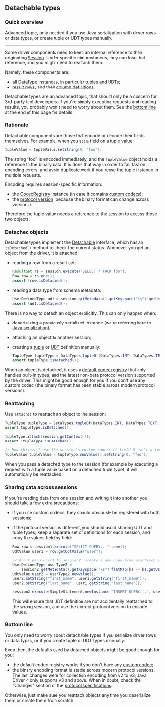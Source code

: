 <!--
Licensed to the Apache Software Foundation (ASF) under one
or more contributor license agreements.  See the NOTICE file
distributed with this work for additional information
regarding copyright ownership.  The ASF licenses this file
to you under the Apache License, Version 2.0 (the
"License"); you may not use this file except in compliance
with the License.  You may obtain a copy of the License at

  http://www.apache.org/licenses/LICENSE-2.0

Unless required by applicable law or agreed to in writing,
software distributed under the License is distributed on an
"AS IS" BASIS, WITHOUT WARRANTIES OR CONDITIONS OF ANY
KIND, either express or implied.  See the License for the
specific language governing permissions and limitations
under the License.
-->

## Detachable types

### Quick overview

Advanced topic, only needed if you use Java serialization with driver rows or data types, or create
tuple or UDT types manually.

-----

Some driver components need to keep an internal reference to their originating [Session]. Under
specific circumstances, they can lose that reference, and you might need to reattach them.

Namely, these components are:

* all [DataType] instances, in particular [tuples](../tuples/) and [UDTs](../udts/);
* [result rows][Row], and their [column definitions][ColumnDefinition].

Detachable types are an advanced topic, that should only be a concern for 3rd-party tool developers.
If you're simply executing requests and reading results, you probably won't need to worry about
them. See the [bottom line](#bottom-line) at the end of this page for details.

### Rationale

Detachable components are those that encode or decode their fields themselves. For example, when you
set a field on a [tuple value](../tuples):

```java
tupleValue = tupleValue.setString(0, "foo");
```

The string "foo" is encoded immediately, and the `TupleValue` object holds a reference to the binary
data. It is done that way in order to fail fast on encoding errors, and avoid duplicate work if you
reuse the tuple instance in multiple requests.

Encoding requires session-specific information:

* the [CodecRegistry] instance (in case it contains [custom codecs](../custom_codecs/));
* the [protocol version](../native_protocol/) (because the binary format can change across
  versions).

Therefore the tuple value needs a reference to the session to access those two objects. 

### Detached objects

Detachable types implement the [Detachable] interface, which has an `isDetached()` method to check
the current status. Whenever you get an object from the driver, it is attached:

* reading a row from a result set:

    ```java
    ResultSet rs = session.execute("SELECT * FROM foo");
    Row row = rs.one();
    assert !row.isDetached();
    ```

* reading a data type from schema metadata:

    ```java
    UserDefinedType udt = session.getMetadata().getKeyspace("ks").getUserDefinedType("type1");
    assert !udt.isDetached();
    ```

There is no way to detach an object explicitly. This can only happen when:

* deserializing a previously serialized instance (we're referring here to [Java serialization]);
* attaching an object to another session;
* creating a [tuple](../tuples/) or [UDT](../udts/) definition manually:

    ```java
    TupleType tupleType = DataTypes.tupleOf(DataTypes.INT, DataTypes.TEXT, DataTypes.FLOAT);
    assert tupleType.isDetached();
    ```

When an object is detached, it uses a [default codec registry][CodecRegistry#DEFAULT] that only
handles built-in types, and the latest non-beta protocol version supported by the driver. This might
be good enough for you if you don't use any custom codec (the binary format has been stable across
modern protocol versions).

### Reattaching

Use `attach()` to reattach an object to the session:

```java
TupleType tupleType = DataTypes.tupleOf(DataTypes.INT, DataTypes.TEXT, DataTypes.FLOAT);
assert tupleType.isDetached();

tupleType.attach(session.getContext());
assert !tupleType.isDetached();

// Now this will use the session's custom codecs if field 0 isn't a text CQL type:
TupleValue tupleValue = tupleType.newValue().setString(0, "foo");
```

When you pass a detached type to the session (for example by executing a request with a tuple value
based on a detached tuple type), it will automatically be reattached.

### Sharing data across sessions

If you're reading data from one session and writing it into another, you should take a few extra
precautions:

* if you use custom codecs, they should obviously be registered with both sessions;

* if the protocol version is different, you should avoid sharing UDT and tuple types; keep a
  separate set of definitions for each session, and copy the values field by field:
  
    ```java
    Row row = session1.execute("SELECT QUERY...").one();
    UdtValue user1 = row.getUdtValue("user");

    // Don't pass user1 to session2: create a new copy from userType2 instead
    UserDefinedType userType2 =
        session2.getMetadata().getKeyspace("ks").flatMap(ks -> ks.getUserDefinedType("user")).get();
    UdtValue user2 = userType2.newValue();
    user2.setString("first_name", user1.getString("first_name"));
    user2.setString("last_name", user1.getString("last_name"));

    session2.execute(SimpleStatement.newInstance("INSERT QUERY...", user2));
    ```
    
    This will ensure that UDT definition are not accidentally reattached to the wrong session, and
    use the correct protocol version to encode values.
    

### Bottom line

You only need to worry about detachable types if you serialize driver rows or data types, or if you
create tuple or UDT types manually.

Even then, the defaults used by detached objects might be good enough for you:

* the default codec registry works if you don't have any [custom codec](../custom_codecs/);
* the binary encoding format is stable across modern protocol versions. The last changes were for
  collection encoding from v2 to v3; Java Driver 4 only supports v3 and above. When in doubt, check
  the "Changes" section of the [protocol specifications].
  
Otherwise, just make sure you reattach objects any time you deserialize them or create them from
scratch.

[CodecRegistry]:         https://docs.datastax.com/en/drivers/java/4.17/com/datastax/oss/driver/api/core/type/codec/registry/CodecRegistry.html
[CodecRegistry#DEFAULT]: https://docs.datastax.com/en/drivers/java/4.17/com/datastax/oss/driver/api/core/type/codec/registry/CodecRegistry.html#DEFAULT
[DataType]:              https://docs.datastax.com/en/drivers/java/4.17/com/datastax/oss/driver/api/core/type/DataType.html
[Detachable]:            https://docs.datastax.com/en/drivers/java/4.17/com/datastax/oss/driver/api/core/detach/Detachable.html
[Session]:               https://docs.datastax.com/en/drivers/java/4.17/com/datastax/oss/driver/api/core/session/Session.html
[ColumnDefinition]:      https://docs.datastax.com/en/drivers/java/4.17/com/datastax/oss/driver/api/core/cql/ColumnDefinition.html
[Row]:                   https://docs.datastax.com/en/drivers/java/4.17/com/datastax/oss/driver/api/core/cql/Row.html

[Java serialization]: https://docs.oracle.com/javase/tutorial/jndi/objects/serial.html
[protocol specifications]: https://github.com/datastax/native-protocol/tree/1.x/src/main/resources
